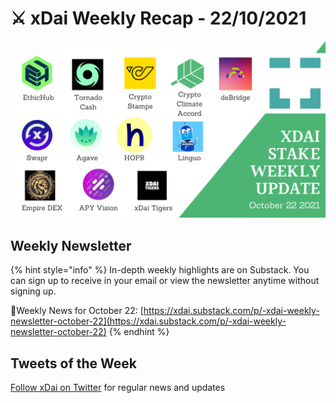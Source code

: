 # ⚔️ xDai Weekly Recap - 22/10/2021

![](../../../../.gitbook/assets/Oct22.png)

## Weekly Newsletter <a href="#weekly-newsletter" id="weekly-newsletter"></a>

{% hint style="info" %}
In-depth weekly highlights are on Substack. You can sign up to receive in your email or view the newsletter anytime without signing up.

📰Weekly News for October 22: [https://xdai.substack.com/p/-xdai-weekly-newsletter-october-22](https://xdai.substack.com/p/-xdai-weekly-newsletter-october-22)
{% endhint %}

## Tweets of the Week <a href="#tweets-of-the-week" id="tweets-of-the-week"></a>

​[Follow xDai on Twitter](https://twitter.com/xdaichain) for regular news and updates
